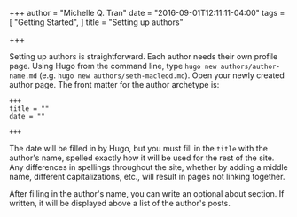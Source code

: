 +++
author = "Michelle Q. Tran"
date = "2016-09-01T12:11:11-04:00"
tags = [
  "Getting Started",
]
title = "Setting up authors"

+++

Setting up authors is straightforward. Each author needs their own profile page. Using Hugo from the command line, type `hugo new authors/author-name.md` (e.g. `hugo new authors/seth-macleod.md`). Open your newly created author page. The front matter for the author archetype is:

```
+++
title = ""
date = ""

+++

```

The date will be filled in by Hugo, but you must fill in the `title` with the author's name, spelled exactly how it will be used for the rest of the site. Any differences in spellings throughout the site, whether by adding a middle name, different capitalizations, etc., will result in pages not linking together.

After filling in the author's name, you can write an optional about section. If written, it will be displayed above a list of the author's posts.
